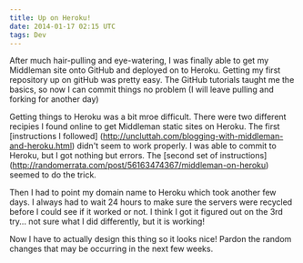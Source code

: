 ```yaml
---
title: Up on Heroku!
date: 2014-01-17 02:15 UTC
tags: Dev
---
```


After much hair-pulling and eye-watering, I was finally able to get my Middleman site onto GitHub and deployed on to Heroku. Getting my first repository up on gitHub was pretty easy. The GitHub tutorials taught me the basics, so now I can commit things no problem (I will leave pulling and forking for another day)

Getting things to Heroku was a bit mroe difficult. There were two different recipies I found online to get Middleman static sites on Heroku. The first [instructions I followed] (http://uncluttah.com/blogging-with-middleman-and-heroku.html) didn't seem to work properly. I was able to commit to Heroku, but I got nothing but errors. The [second set of instructions] (http://randomerrata.com/post/56163474367/middleman-on-heroku) seemed to do the trick.

Then I had to point my domain name to Heroku which took another few days. I always had to wait 24 hours to make sure the servers were recycled before I could see if it worked or not. I think I got it figured out on the 3rd try... not sure what I did differently, but it is working!

Now I have to actually design this thing so it looks nice! Pardon the random changes that may be occurring in the next few weeks.